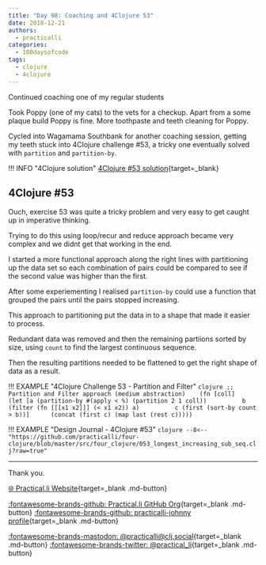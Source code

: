 ```yaml
---
title: "Day 98: Coaching and 4Clojure 53"
date: 2018-12-21
authors:
  - practicalli
categories:
  - 100daysofcode
tags:
  - clojure
  - 4clojure
---
```


Continued coaching one of my regular students

Took Poppy (one of my cats) to the vets for a checkup. Apart from a some plaque build Poppy is fine.  More toothpaste and teeth cleaning for Poppy.

Cycled into Wagamama Southbank for another coaching session, getting my teeth stuck into 4Clojure challenge #53, a tricky one eventually solved with `partition` and `partition-by`.

!!! INFO "4Clojure solution"
    [4Clojure #53 solution](https://github.com/practicalli/four-clojure/commit/846c62fa2b95a844368d72011f0cc1d361bb4470){target=_blank}

<!-- more -->

## 4Clojure #53

Ouch, exercise 53 was quite a tricky problem and very easy to get caught up in imperative thinking.

Trying to do this using loop/recur and reduce approach became very complex and we didnt get that working in the end.

I started a more functional approach along the right lines with partitioning up the data set so each combination of pairs could be compared to see if the second value was higher than the first.

After some experiementing I realised `partition-by` could use a function that grouped the pairs until the pairs stopped increasing.

This approach to partitioning put the data in to a shape that made it easier to process.

Redundant data was removed and then the remaining partiions sorted by size, using `count` to find the largest continuous sequence.

Then the resulting partitions needed to be flattened to get the right shape of data as a result.


!!! EXAMPLE "4Clojure Challenge 53 - Partition and Filter"
    ```clojure
    ;; Partition and Filter approach (medium abstraction)
    ￼
    ￼(fn [coll]
    ￼  (let [a (partition-by #(apply < %) (partition 2 1 coll))
    ￼        b (filter (fn [[[x1 x2]]] (< x1 x2)) a)
    ￼        c (first (sort-by count > b))]
    ￼    (concat (first c) (map last (rest c)))))
    ```

!!! EXAMPLE "Design Journal - 4Clojure #53"
    ```clojure
    --8<-- "https://github.com/practicalli/four-clojure/blob/master/src/four_clojure/053_longest_increasing_sub_seq.clj?raw=true"
    ```

---

Thank you.

[:globe_with_meridians: Practical.li Website](https://practical.li){target=_blank .md-button}

[:fontawesome-brands-github: Practical.li GitHub Org](https://github.com/practicalli){target=_blank .md-button}
[:fontawesome-brands-github: practicalli-johnny profile](https://github.com/practicalli-johnny){target=_blank .md-button}

[:fontawesome-brands-mastodon: @practicalli@clj.social](https://clj.social/@practicalli){target=_blank .md-button}
[:fontawesome-brands-twitter: @practical_li](https://twitter.com/practcial_li){target=_blank .md-button}
